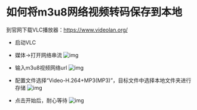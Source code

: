 # 如何将m3u8网络视频转码保存到本地

到官网下载VLC播放器：https://www.videolan.org/

- 启动VLC

- 媒体->打开网络串流
  ![img](https://img2018.cnblogs.com/i-beta/1277302/202002/1277302-20200211155332977-2005164770.png)

- 输入m3u8视频网络url
  ![img](https://img2018.cnblogs.com/i-beta/1277302/202002/1277302-20200211160111971-61476812.png)

- 配置文件选择“Video-H.264+MP3(MP3)”，目标文件中选择本地文件夹进行存储
  ![img](https://img2018.cnblogs.com/i-beta/1277302/202002/1277302-20200211160259354-159496947.png)

- 点击开始后，耐心等待
  ![img](https://img2018.cnblogs.com/i-beta/1277302/202002/1277302-20200211161302542-885171345.png)